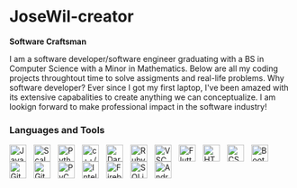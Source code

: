 # JoseWil-creator
**Software Craftsman**


I am a software developer/software engineer graduating with a BS in Computer Science with a Minor in Mathematics. Below are all my coding projects throughtout time to solve assigments and real-life problems.
Why software developer? Ever since I got my first laptop, I've been amazed with its extensive capabalities to create anything we can conceptualize. I am lookign forward to make professional impact in the software industry!

### Languages and Tools
<img align="left" alt="Java" width="30xp" style="padding-right:10px;" src="https://cdn.jsdelivr.net/gh/devicons/devicon/icons/java/java-original-wordmark.svg" />
<img align="left" alt="Scala" width="30xp" style="padding-right:10px;" img src="https://cdn.jsdelivr.net/gh/devicons/devicon/icons/scala/scala-original-wordmark.svg"/>
<img align="left" alt="Python" width="30xp" style="padding-right:10px;" src="https://cdn.jsdelivr.net/gh/devicons/devicon/icons/python/python-original-wordmark.svg"/>
<img align="left" alt="c++/c" width="30xp" style="padding-right:10px;" src="https://user-images.githubusercontent.com/77860745/230012649-9f776a22-53fc-4d58-aa5a-ebd2c8cb2969.png"/>
<img align="left" alt="Dart" width="30xp" style="padding-right:10px;" src="https://cdn.jsdelivr.net/gh/devicons/devicon/icons/dart/dart-original.svg" />
<img align="left" alt="Ruby" width="30xp" style="padding-right:10px;" src="https://cdn.jsdelivr.net/gh/devicons/devicon/icons/ruby/ruby-original-wordmark.svg"/>
<img align="left" alt="VSCode" width="30xp" style="padding-right:10px;" src="https://cdn.jsdelivr.net/gh/devicons/devicon/icons/vscode/vscode-original-wordmark.svg"/>
<img align="left" alt="Flutter" width="30xp" style="padding-right:10px;" src="https://cdn.jsdelivr.net/gh/devicons/devicon/icons/flutter/flutter-original.svg" />
<img align="left" alt="HTML" width="30xp" style="padding-right:10px;" src="https://cdn.jsdelivr.net/gh/devicons/devicon/icons/html5/html5-original-wordmark.svg"/>
<img align="left" alt="CSS" width="30xp" style="padding-right:10px;" src="https://cdn.jsdelivr.net/gh/devicons/devicon/icons/css3/css3-original.svg" />
 <div/>
<img align="left" alt="Bootstrap" width="30xp" style="padding-right:10px;" src="https://cdn.jsdelivr.net/gh/devicons/devicon/icons/bootstrap/bootstrap-original.svg" />
<img align="left" alt="Git" width="30xp" style="padding-right:10px;" src="https://cdn.jsdelivr.net/gh/devicons/devicon/icons/git/git-original.svg" />
<img align="left" alt="GitHub" width="30xp" style="padding-right:10px;" src="https://cdn.jsdelivr.net/gh/devicons/devicon/icons/github/github-original.svg" />
<img align="left" alt="PyCharm" width="30xp" style="padding-right:10px;" src="https://cdn.jsdelivr.net/gh/devicons/devicon/icons/pycharm/pycharm-original-wordmark.svg"/>
<img align="left" alt="IntelliJ" width="30xp" style="padding-right:10px;" src="https://cdn.jsdelivr.net/gh/devicons/devicon/icons/intellij/intellij-original-wordmark.svg"/>
<img align="left" alt="Firebase" width="30xp" style="padding-right:10px;" src="https://cdn.jsdelivr.net/gh/devicons/devicon/icons/firebase/firebase-plain-wordmark.svg"/>
<img align="left" alt="SQLite" width="30xp" style="padding-right:10px;" src="https://cdn.jsdelivr.net/gh/devicons/devicon/icons/sqlite/sqlite-original-wordmark.svg"/>
<img align="left" alt="AndroidStudio" width="30xp" style="padding-right:10px;" src="https://cdn.jsdelivr.net/gh/devicons/devicon/icons/androidstudio/androidstudio-original-wordmark.svg"/>

